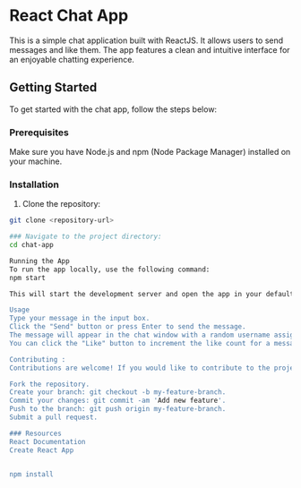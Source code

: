 # React Chat App

This is a simple chat application built with ReactJS. It allows users to send messages and like them. The app features a clean and intuitive interface for an enjoyable chatting experience.

## Getting Started

To get started with the chat app, follow the steps below:

### Prerequisites

Make sure you have Node.js and npm (Node Package Manager) installed on your machine.

### Installation

1. Clone the repository:

```bash
git clone <repository-url>

### Navigate to the project directory:
cd chat-app

Running the App
To run the app locally, use the following command:
npm start

This will start the development server and open the app in your default browser. If the app doesn't open automatically, you can access it at http://localhost:3000.

Usage
Type your message in the input box.
Click the "Send" button or press Enter to send the message.
The message will appear in the chat window with a random username assigned to it.
You can click the "Like" button to increment the like count for a message.

Contributing :
Contributions are welcome! If you would like to contribute to the project, please follow these steps:

Fork the repository.
Create your branch: git checkout -b my-feature-branch.
Commit your changes: git commit -am 'Add new feature'.
Push to the branch: git push origin my-feature-branch.
Submit a pull request.

### Resources
React Documentation
Create React App


npm install
